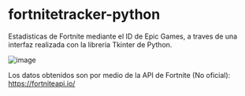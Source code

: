 # fortnitetracker-python

Estadisticas de Fortnite mediante el ID de Epic Games, a traves de una interfaz realizada con la libreria Tkinter de Python.

![image](https://user-images.githubusercontent.com/70301117/211180595-d070ea56-eb24-4c3c-92f4-841165e17517.png)

Los datos obtenidos son por medio de la API de Fortnite (No oficial):
https://fortniteapi.io/
